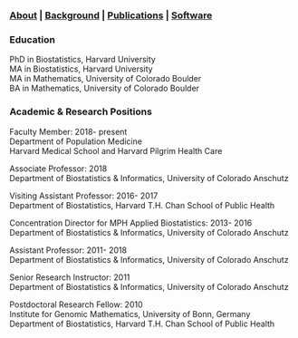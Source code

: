 ### [About](https://SharonLutz.github.io) | [Background](https://SharonLutz.github.io/background) | [Publications](https://SharonLutz.github.io/publications) | [Software](https://SharonLutz.github.io/software)

### Education
PhD in Biostatistics, Harvard University <br>
MA in Biostatistics, Harvard University <br>
MA in Mathematics, University of Colorado Boulder <br>
BA in Mathematics, University of Colorado Boulder 

### Academic & Research Positions
Faculty Member: 2018- present <br>
Department of Population Medicine <br>
Harvard Medical School and Harvard Pilgrim Health Care 

Associate Professor: 2018 <br>
Department of Biostatistics & Informatics, University of Colorado Anschutz

Visiting Assistant Professor: 2016- 2017<br>
Department of Biostatistics, Harvard T.H. Chan School of Public Health

Concentration Director for MPH Applied Biostatistics: 2013- 2016<br>
Department of Biostatistics & Informatics, University of Colorado Anschutz 

Assistant Professor: 2011- 2018<br>
Department of Biostatistics & Informatics, University of Colorado Anschutz

Senior Research Instructor: 2011 <br>
Department of Biostatistics & Informatics, University of Colorado Anschutz

Postdoctoral Research Fellow: 2010<br>
Institute for Genomic Mathematics, University of Bonn, Germany  <br>
Department of Biostatistics, Harvard T.H. Chan School of Public Health

